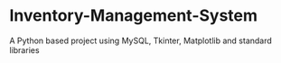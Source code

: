 # Inventory-Management-System
A Python based project using MySQL, Tkinter, Matplotlib and standard libraries
